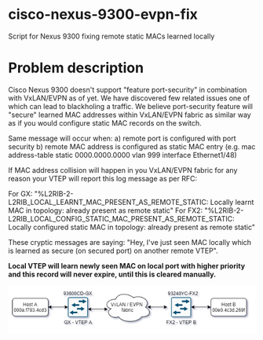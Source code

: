 # cisco-nexus-9300-evpn-fix
Script for Nexus 9300 fixing remote static MACs learned locally

# Problem description
Cisco Nexus 9300 doesn't support "feature port-security" in combination with VxLAN/EVPN as of yet. We have discovered few related issues one of which can lead to blackholing a traffic. We believe port-security feature will "secure" learned MAC addresses within VxLAN/EVPN fabric as similar way as if you would configure static MAC records on the switch.

Same message will occur when:
  a) remote port is configured with port security
  b) remote MAC address is configured as static MAC entry (e.g. mac address-table static 0000.0000.0000 vlan 999 interface Ethernet1/48)

If MAC address collision will happen in you VxLAN/EVPN fabric for any reason your VTEP will report this log message as per RFC:

For GX:
  "%L2RIB-2-L2RIB_LOCAL_LEARNT_MAC_PRESENT_AS_REMOTE_STATIC: Locally learnt MAC <MAC> in topology: <VLANID> already present as remote static"
For FX2:
  "%L2RIB-2-L2RIB_LOCAL_CONFIG_STATIC_MAC_PRESENT_AS_REMOTE_STATIC: Locally configured static MAC <MAC> in topology: <VLANID> already present as remote static"

These cryptic messages are saying: "Hey, I've just seen MAC locally which is learned as secure (on secured port) on another remote VTEP". 

**Local VTEP will learn newly seen MAC on local port with higher priority and this record will never expire, until this is cleared manually.**


 ![plot](./diagram_vxlan.png)


  
